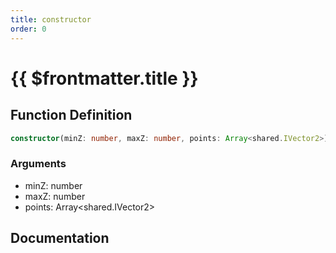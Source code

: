```yaml
---
title: constructor
order: 0
---
```


# {{ $frontmatter.title }}

## Function Definition

```ts
constructor(minZ: number, maxZ: number, points: Array<shared.IVector2>);
```

### Arguments

* minZ: number
* maxZ: number
* points: Array<shared.IVector2>

## Documentation

<!--@include: ./parts/constructor.md-->
